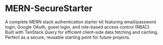# MERN-SecureStarter
A complete MERN stack authentication starter kit featuring email/password login, Google OAuth, guest login, and role-based access control (RBAC). Built with TanStack Query for efficient client-side data fetching and caching. Perfect as a secure, reusable starting point for future projects.
